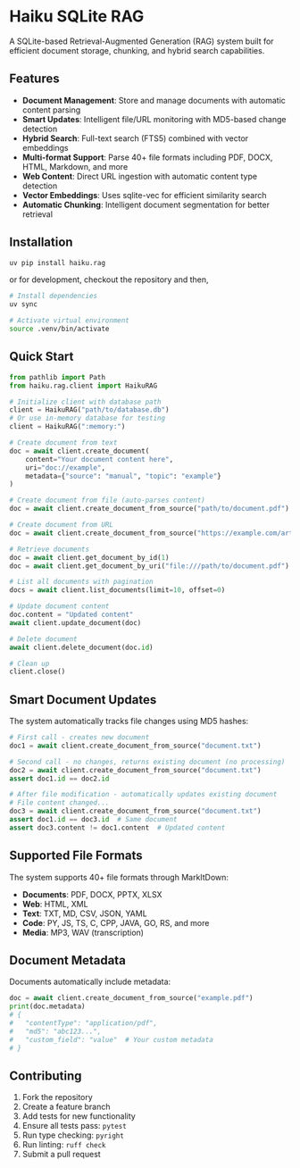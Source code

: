 # Haiku SQLite RAG

A SQLite-based Retrieval-Augmented Generation (RAG) system built for efficient document storage, chunking, and hybrid search capabilities.

## Features

- **Document Management**: Store and manage documents with automatic content parsing
- **Smart Updates**: Intelligent file/URL monitoring with MD5-based change detection
- **Hybrid Search**: Full-text search (FTS5) combined with vector embeddings
- **Multi-format Support**: Parse 40+ file formats including PDF, DOCX, HTML, Markdown, and more
- **Web Content**: Direct URL ingestion with automatic content type detection
- **Vector Embeddings**: Uses sqlite-vec for efficient similarity search
- **Automatic Chunking**: Intelligent document segmentation for better retrieval

## Installation

```bash
uv pip install haiku.rag
```

or for development, checkout the repository and then,

```bash
# Install dependencies
uv sync

# Activate virtual environment
source .venv/bin/activate
```

## Quick Start

```python
from pathlib import Path
from haiku.rag.client import HaikuRAG

# Initialize client with database path
client = HaikuRAG("path/to/database.db")
# Or use in-memory database for testing
client = HaikuRAG(":memory:")

# Create document from text
doc = await client.create_document(
    content="Your document content here",
    uri="doc://example",
    metadata={"source": "manual", "topic": "example"}
)

# Create document from file (auto-parses content)
doc = await client.create_document_from_source("path/to/document.pdf")

# Create document from URL
doc = await client.create_document_from_source("https://example.com/article.html")

# Retrieve documents
doc = await client.get_document_by_id(1)
doc = await client.get_document_by_uri("file:///path/to/document.pdf")

# List all documents with pagination
docs = await client.list_documents(limit=10, offset=0)

# Update document content
doc.content = "Updated content"
await client.update_document(doc)

# Delete document
await client.delete_document(doc.id)

# Clean up
client.close()
```

## Smart Document Updates

The system automatically tracks file changes using MD5 hashes:

```python
# First call - creates new document
doc1 = await client.create_document_from_source("document.txt")

# Second call - no changes, returns existing document (no processing)
doc2 = await client.create_document_from_source("document.txt")
assert doc1.id == doc2.id

# After file modification - automatically updates existing document
# File content changed...
doc3 = await client.create_document_from_source("document.txt")
assert doc1.id == doc3.id  # Same document
assert doc3.content != doc1.content  # Updated content
```

## Supported File Formats

The system supports 40+ file formats through MarkItDown:

- **Documents**: PDF, DOCX, PPTX, XLSX
- **Web**: HTML, XML
- **Text**: TXT, MD, CSV, JSON, YAML
- **Code**: PY, JS, TS, C, CPP, JAVA, GO, RS, and more
- **Media**: MP3, WAV (transcription)

## Document Metadata

Documents automatically include metadata:

```python
doc = await client.create_document_from_source("example.pdf")
print(doc.metadata)
# {
#   "contentType": "application/pdf",
#   "md5": "abc123...",
#   "custom_field": "value"  # Your custom metadata
# }
```

## Contributing

1. Fork the repository
2. Create a feature branch
3. Add tests for new functionality
4. Ensure all tests pass: `pytest`
5. Run type checking: `pyright`
6. Run linting: `ruff check`
7. Submit a pull request
